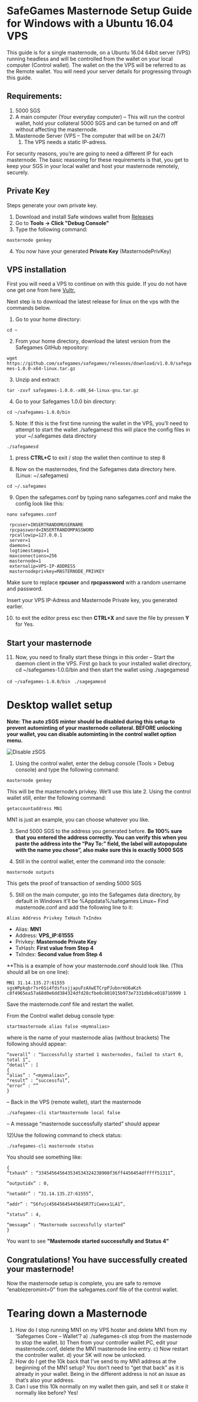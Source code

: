 # SafeGames Masternode Setup Guide for Windows with a Ubuntu 16.04 VPS

This guide is for a single masternode, on a Ubuntu 16.04 64bit server (VPS) running headless and will be controlled from the wallet on your local computer (Control wallet). The wallet on the the VPS will be referred to as the Remote wallet.
You will need your server details for progressing through this guide.


## Requirements:

1. 5000 SGS
1. A main computer (Your everyday computer) – This will run the control wallet, hold your collateral 5000 SGS and can be turned on and off without affecting the masternode.
1. Masternode Server (VPS – The computer that will be on 24/7)
   1. The VPS needs a static IP-adress.
  
For security reasons, you’re are going to need a different IP for each masternode.
The basic reasoning for these requirements is that, you get to keep your SGS in your local wallet and host your masternode remotely, securely.

## Private Key 

Steps generate your own private key. 
1.  Download and install Safe windows wallet from [Releases](https://github.com/safegames/safegames/releases)
2.  Go to **Tools -> Click "Debug Console"** 
3.  Type the following command:

``masternode genkey ``

4. You now have your generated **Private Key**  (MasternodePrivKey)

## VPS installation
First you will need a VPS to continue on with this guide. If you do not have one get one from here [Vultr.](https://www.vultr.com/?ref=7433477)

Next step is to download the latest release for linux on the vps with the commands below.
1.	Go to your home directory:

``cd ~``

2.	From your home directory, download the latest version from the Safegames GitHub repository:

``wget https://github.com/safegames/safegames/releases/download/v1.0.0/safegames-1.0.0-x64-linux.tar.gz``

3.	Unzip and extract:

``tar -zxvf safegames-1.0.0.-x86_64-linux-gnu.tar.gz``

4.	Go to your Safegames 1.0.0 bin directory:

``cd ~/safegames-1.0.0/bin``

5.	Note: If this is the first time running the wallet in the VPS, you’ll need to attempt to start the wallet ./safegamesd this will place the config files in your ~/.safegames data directory

``./safegamesd ``

1.	press **CTRL+C** to exit / stop the wallet then continue to step 8

8) Now on the masternodes, find the Safegames data directory here.(Linux: ~/.safegames)

``cd ~/.safegames``

9) Open the safegames.conf by typing nano safegames.conf and make the config look like this:

``nano safegames.conf``

```
 rpcuser=INSERTRANDOMUSERNAME
 rpcpassword=INSERTRANDOMPASSWORD
 rpcallowip=127.0.0.1
 server=1
 daemon=1
 logtimestamps=1
 maxconnections=256
 masternode=1
 externalip=VPS-IP-ADDRESS
 masternodeprivkey=MASTERNODE_PRIVKEY
 ```

Make sure to replace **rpcuser** and **rpcpassword** with a random username and password.

Insert your VPS IP-Adress and Masternode Private key, you generated earlier.

10) to exit the editor press esc then **CTRL+X** and save the file by pressen **Y** for Yes.

## Start your masternode
11) Now, you need to finally start these things in this order
– Start the daemon client in the VPS. First go back to your installed wallet directory, cd ~/safegames-1.0.0/bin and then start the wallet using ./sagegamesd

``cd ~/safegames-1.0.0/bin ``
``./sagegamesd``


# Desktop wallet setup
**Note: The auto zSGS minter should be disabled during this setup to prevent autominting of your masternode collateral. BEFORE unlocking your wallet, you can disable autominting in the control wallet option menu.**

![Disable zSGS](https://github.com/safegames/documentation/blob/master/images/zSGS%20disable.gif)


1. Using the control wallet, enter the debug console (Tools > Debug console) and type the following command:

``masternode genkey ``

This will be the masternode’s privkey. We’ll use this late
2. Using the control wallet still, enter the following command:

``getaccountaddress MN1``

MN1 is just an example, you can choose whatever you like.

3. Send 5000 SGS to the address you generated before.
**Be 100% sure that you entered the address correctly. You can verify this when you paste the address into the “Pay To:” field, the label will autopopulate with the name you chose”, also make sure this is exactly 5000 SGS**

4. Still in the control wallet, enter the command into the console:

``masternode outputs`` 

This gets the proof of transaction of sending 5000 SGS

5. Still on the main computer, go into the Safegames data directory, by default in Windows it’ll be %Appdata%/safegames Linux~
Find masternode.conf and add the following line to it:

``Alias Address Privkey TxHash TxIndex``

* Alias: **MN1**
* Address: **VPS_IP:61555**
* Privkey: **Masternode Private Key**
* TxHash: **First value from Step 4**
* TxIndex:  **Second value from Step 4**

**This is a example of how your masternode.conf should look like. (This should all be on one line): 

``MN1 31.14.135.27:61555 sgsWPpkqbr7sr6Si4fdsfssjjapuFzAXwETCrpPJubnrmU6aKzh c8f4965ea57a68d0e6dd384324dfd28cfbe0c801015b973e7331db8ce018716999 1``

Save the masternode.conf file and restart the wallet.

From the Control wallet debug console type:

``startmasternode alias false <mymnalias>``

where <mymnalias> is the name of your masternode alias (without brackets)
The following should appear:
 ```
“overall” : “Successfully started 1 masternodes, failed to start 0, total 1”,
“detail” : [
{
“alias” : “<mymnalias>”,
“result” : “successful”,
“error” : “”
}
```
– Back in the VPS (remote wallet), start the masternode

``./safegames-cli startmasternode local false``

– A message “masternode successfully started” should appear

12)Use the following command to check status:

``./safegames-cli masternode status``

You should see something like:
```
{
“txhash” : “334545645643534534324238908f36ff4456454dfffff51311”,

“outputidx” : 0,

“netaddr” : “31.14.135.27:61555”,

“addr” : “S6fujc45645645445645R7TiCwexx1LA1”,

“status” : 4,

“message” : “Masternode successfully started”
}
```
You want to see **"Masternode started successfully and Status 4"**

## Congratulations! You have successfully created your masternode!
Now the masternode setup is complete, you are safe to remove “enablezeromint=0” from the safegames.conf file of the control wallet.

# Tearing down a Masternode
1) How do I stop running MN1 on my VPS hoster and delete MN1 from my ‘Safegames Core – Wallet’?
a) ./safegames-cli stop from the masternode to stop the wallet.
b) Then from your controller wallet PC, edit your masternode.conf, delete the MN1 masternode line entry.
c) Now restart the controller wallet.
d) your 5K will now be unlocked.
2) How do I get the 10k back that I’ve send to my MN1 address at the beginning of the MN1 setup?
You don’t need to “get that back” as it is already in your wallet.
Being in the different address is not an issue as that’s also your address.
3) Can I use this 10k normally on my wallet then gain, and sell it or stake it normally like before?
Yes!  


